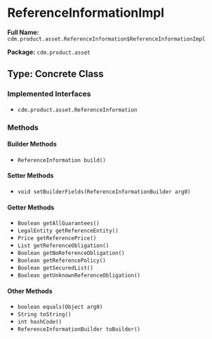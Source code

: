 # ReferenceInformationImpl

**Full Name:** `cdm.product.asset.ReferenceInformation$ReferenceInformationImpl`

**Package:** `cdm.product.asset`

## Type: Concrete Class

### Implemented Interfaces

- `cdm.product.asset.ReferenceInformation`

### Methods

#### Builder Methods

- `ReferenceInformation build()`

#### Setter Methods

- `void setBuilderFields(ReferenceInformationBuilder arg0)`

#### Getter Methods

- `Boolean getAllGuarantees()`
- `LegalEntity getReferenceEntity()`
- `Price getReferencePrice()`
- `List getReferenceObligation()`
- `Boolean getNoReferenceObligation()`
- `Boolean getReferencePolicy()`
- `Boolean getSecuredList()`
- `Boolean getUnknownReferenceObligation()`

#### Other Methods

- `boolean equals(Object arg0)`
- `String toString()`
- `int hashCode()`
- `ReferenceInformationBuilder toBuilder()`


